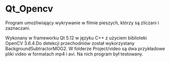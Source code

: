 # Qt_Opencv
Program umożliwiający wykrywanie w filmie pieszych, którzy są zliczani i zaznaczani. 

Wykonany w frameworku Qt 5.12 w języku C++ z użyciem biblioteki OpenCV 3.6.4.Do detekcji przechodniów został wykorzystany BackgroundSubtractorMOG2.
W folderze Project/video są dwa przykładowe pliki video w formatach mp4 i avi. Na nich program był testowany.
